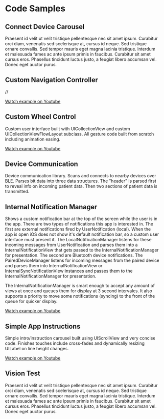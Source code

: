 <h1>Code Samples</h1>

<h2>Connect Device Carousel</h2>
Praesent id velit ut velit tristique pellentesque nec sit amet ipsum. Curabitur orci diam, venenatis sed scelerisque at, cursus id neque. Sed tristique ornare convallis. Sed tempor mauris eget magna lacinia tristique. Interdum et malesuada fames ac ante ipsum primis in faucibus. Curabitur sit amet cursus eros. Phasellus tincidunt luctus justo, a feugiat libero accumsan vel. Donec eget auctor purus.

<h2>Custom Navigation Controller</h2>
//

[Watch example on Youtube](https://youtu.be/t0mZ-sKAoDo)


<h2>Custom Wheel Control</h2>
Custom user interface built with UICollectionView and custom UICollectionViewFlowLayout subclass. All gesture code built from scratch including animation easing.

[Watch example on Youtube](https://youtu.be/4i-Ha0BH1kI)

<h2>Device Communication</h2>
Device communication library. Scans and connects to nearby devices over BLE. Parses bit data into three data structures. The "header" is parsed first to reveal info on incoming patient data. Then two sections of patient data is transmitted.

<h2>Internal Notification Manager</h2>
Shows a custom notification bar at the top of the screen while the user is in the app. There are two types of notifications this app is interested in. The first are external notifications fired by UserNotification (local). When the app is open iOS does not show it's default notification bar, so a custom user interface must present it. The LocalNotificationManager listens for these incoming messages from UserNotification and parses them into a InternalNotificationView that gets passed to the InternalNotificationManager for presentation. The second are Bluetooth device notifications. The PairedDeviceManager listens for incoming messages from the paired device and parses them into InternalNotificationView or InternalSyncNotificationView instances and passes them to the InternalNotificationManager for presentation.

The InternalNotificationManager is smart enough to accept any amount of views at once and queues them for display at 3 second intervales. It also supports a priority to move some notifications (syncing) to the front of the queue for quicker display.

[Watch example on Youtube](https://youtu.be/4i-Ha0BH1kI)

<h2>Simple App Instructions</h2>
Simple intro/instruction carousel built using UIScrollView and very concise code. Finishes touches include cross-fades and dynamically resizing UILabel on line height changes.

[Watch example on Youtube](https://youtu.be/Vy85EDq8q_E)

<h2>Vision Test</h2>
Praesent id velit ut velit tristique pellentesque nec sit amet ipsum. Curabitur orci diam, venenatis sed scelerisque at, cursus id neque. Sed tristique ornare convallis. Sed tempor mauris eget magna lacinia tristique. Interdum et malesuada fames ac ante ipsum primis in faucibus. Curabitur sit amet cursus eros. Phasellus tincidunt luctus justo, a feugiat libero accumsan vel. Donec eget auctor purus.